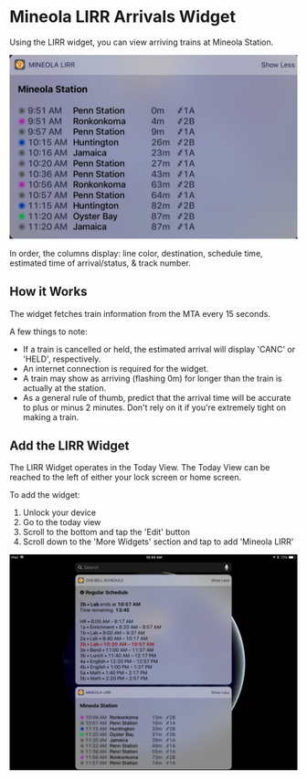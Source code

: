 # Mineola LIRR Arrivals Widget

Using the LIRR widget, you can view arriving trains at Mineola Station. 

![](photo.jpeg)

In order, the columns display: line color, destination, schedule time, estimated time of arrival/status, & track number.

## How it Works

The widget fetches train information from the MTA every 15 seconds. 

A few things to note:

* If a train is cancelled or held, the estimated arrival will display 'CANC' or 'HELD', respectively.
* An internet connection is required for the widget.
* A train may show as arriving (flashing 0m) for longer than the train is actually at the station.
* As a general rule of thumb, predict that the arrival time will be accurate to plus or minus 2 minutes. Don't rely on it if you're extremely tight on making a train.

## Add the LIRR Widget

The LIRR Widget operates in the Today View. The Today View can be reached to the left of either your lock screen or home screen. 

To add the widget:

1. Unlock your device
2. Go to the today view
3. Scroll to the bottom and tap the 'Edit' button
4. Scroll down to the 'More Widgets' section and tap to add 'Mineola LIRR'

![](photo.png)